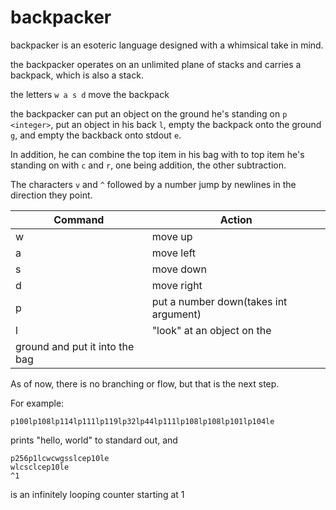 # backpacker

backpacker is an esoteric language designed with a whimsical take in mind.

the backpacker operates on an unlimited plane of stacks and carries a backpack, which is also a stack.

the letters `w a s d` move the backpack

the backpacker can put an object on the ground he's standing on `p <integer>`, put an object in his back `l`, empty the backpack onto the ground `g`, and empty the backback onto stdout `e`.

In addition, he can combine the top item in his bag with to top item he's standing on with `c` and `r`, one being addition, the other subtraction.

The characters `v` and `^` followed by a number jump by newlines in the direction they point.

|Command|Action|
|---|---|
|w|move up|
|a|move left|
|s|move down|
|d|move right|
|p|put a number down(takes int argument)|
|l|"look" at an object on the 
ground and put it into the bag|

As of now, there is no branching or flow, but that is the next step.

For example:

```
p100lp108lp114lp111lp119lp32lp44lp111lp108lp108lp101lp104le
```
prints "hello, world" to standard out, and

```
p256p1lcwcwgsslcep10le
wlcsclcep10le
^1
```
is an infinitely looping counter starting at 1
